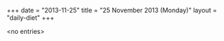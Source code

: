 +++
date = "2013-11-25"
title = "25 November 2013 (Monday)"
layout = "daily-diet"
+++

<p>&lt;no entries&gt;</p>